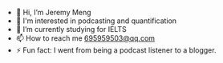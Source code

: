 - 👋 Hi, I’m Jeremy Meng
- 👀 I'm interested in podcasting and quantification
- 🌱 I’m currently studying for IELTS
- 📫 How to reach me 695959503@qq.com
- ⚡ Fun fact: I went from being a podcast listener to a blogger.

<!---
frank3263/frank3263 is a ✨ special ✨ repository because its `README.md` (this file) appears on your GitHub profile.
You can click the Preview link to take a look at your changes.
--->
